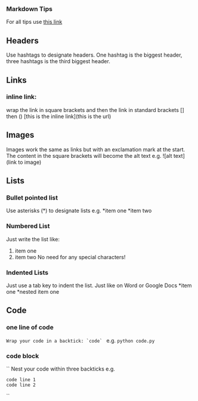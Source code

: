 ### Markdown Tips

For all tips use [this link](https://www.markdownguide.org/basic-syntax/)
## Headers
Use hashtags to designate headers. One hashtag is the biggest header, three hashtags is the third biggest header.

## Links
### inline link:
wrap the link in square brackets and then the link in standard brackets [] then ()
[this is the inline link](this is the url)

## Images
Images work the same as links but with an exclamation mark at the start. The content in the square brackets will become the alt text
e.g. ![alt text](link to image)

## Lists
### Bullet pointed list
Use asterisks (*) to designate lists
e.g.
*item one
*item two

### Numbered List
Just write the list like:
1. item one
2. item two
No need for any special characters!

### Indented Lists
Just use a tab key to indent the list. Just like on Word or Google Docs
*item one
    *nested item one


## Code
### one line of code
``Wrap your code in a backtick: `code` ``
e.g. `python code.py`

### code block
`` Nest your code within three backticks
e.g.
```
code line 1 
code line 2
```
``



